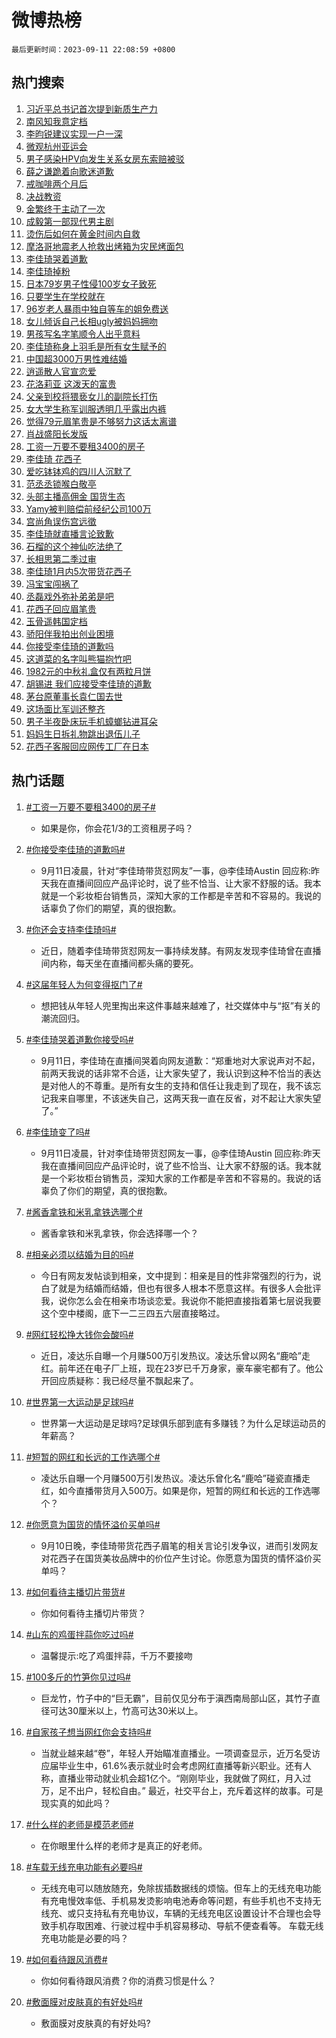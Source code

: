 # 微博热榜

`最后更新时间：2023-09-11 22:08:59 +0800`

## 热门搜索

1. [习近平总书记首次提到新质生产力](https://m.weibo.cn/search?containerid=100103type%3D1%26t%3D10%26q%3D%23%E4%B9%A0%E8%BF%91%E5%B9%B3%E6%80%BB%E4%B9%A6%E8%AE%B0%E9%A6%96%E6%AC%A1%E6%8F%90%E5%88%B0%E6%96%B0%E8%B4%A8%E7%94%9F%E4%BA%A7%E5%8A%9B%23&stream_entry_id=51&isnewpage=1&extparam=seat%3D1%26dgr%3D0%26cate%3D10103%26filter_type%3Drealtimehot%26stream_entry_id%3D51%26pos%3D0%26c_type%3D51%26display_time%3D1694441338%26pre_seqid%3D169444133886991209001)
1. [南风知我意定档](https://m.weibo.cn/search?containerid=100103type%3D1%26t%3D10%26q%3D%E5%8D%97%E9%A3%8E%E7%9F%A5%E6%88%91%E6%84%8F%E5%AE%9A%E6%A1%A3&stream_entry_id=31&isnewpage=1&extparam=seat%3D1%26cate%3D5001%26filter_type%3Drealtimehot%26stream_entry_id%3D31%26flag%3D16%26lcate%3D5001%26realpos%3D1%26dgr%3D0%26pos%3D0%26q%3D%25E5%258D%2597%25E9%25A3%258E%25E7%259F%25A5%25E6%2588%2591%25E6%2584%258F%25E5%25AE%259A%25E6%25A1%25A3%26band_rank%3D1%26c_type%3D31%26display_time%3D1694441338%26pre_seqid%3D169444133886991209001)
1. [李昀锐建议实现一户一深](https://m.weibo.cn/search?containerid=100103type%3D1%26t%3D10%26q%3D%23%E6%9D%8E%E6%98%80%E9%94%90%E5%BB%BA%E8%AE%AE%E5%AE%9E%E7%8E%B0%E4%B8%80%E6%88%B7%E4%B8%80%E6%B7%B1%23&stream_entry_id=31&isnewpage=1&extparam=seat%3D1%26cate%3D5001%26filter_type%3Drealtimehot%26stream_entry_id%3D31%26flag%3D1%26lcate%3D5001%26realpos%3D2%26dgr%3D0%26pos%3D1%26q%3D%2523%25E6%259D%258E%25E6%2598%2580%25E9%2594%2590%25E5%25BB%25BA%25E8%25AE%25AE%25E5%25AE%259E%25E7%258E%25B0%25E4%25B8%2580%25E6%2588%25B7%25E4%25B8%2580%25E6%25B7%25B1%2523%26band_rank%3D2%26c_type%3D31%26display_time%3D1694441338%26pre_seqid%3D169444133886991209001)
1. [微观杭州亚运会](https://m.weibo.cn/search?containerid=100103type%3D1%26t%3D10%26q%3D%23%E5%BE%AE%E8%A7%82%E6%9D%AD%E5%B7%9E%E4%BA%9A%E8%BF%90%E4%BC%9A%23&stream_entry_id=31&isnewpage=1&extparam=seat%3D1%26cate%3D5001%26filter_type%3Drealtimehot%26stream_entry_id%3D31%26flag%3D0%26lcate%3D5001%26realpos%3D3%26dgr%3D0%26pos%3D2%26q%3D%2523%25E5%25BE%25AE%25E8%25A7%2582%25E6%259D%25AD%25E5%25B7%259E%25E4%25BA%259A%25E8%25BF%2590%25E4%25BC%259A%2523%26band_rank%3D3%26c_type%3D31%26display_time%3D1694441338%26pre_seqid%3D169444133886991209001)
1. [男子感染HPV向发生关系女房东索赔被驳](https://m.weibo.cn/search?containerid=100103type%3D1%26t%3D10%26q%3D%23%E7%94%B7%E5%AD%90%E6%84%9F%E6%9F%93HPV%E5%90%91%E5%8F%91%E7%94%9F%E5%85%B3%E7%B3%BB%E5%A5%B3%E6%88%BF%E4%B8%9C%E7%B4%A2%E8%B5%94%E8%A2%AB%E9%A9%B3%23&stream_entry_id=31&isnewpage=1&extparam=seat%3D1%26cate%3D5001%26filter_type%3Drealtimehot%26stream_entry_id%3D31%26flag%3D1%26lcate%3D5001%26realpos%3D4%26dgr%3D0%26pos%3D3%26q%3D%2523%25E7%2594%25B7%25E5%25AD%2590%25E6%2584%259F%25E6%259F%2593HPV%25E5%2590%2591%25E5%258F%2591%25E7%2594%259F%25E5%2585%25B3%25E7%25B3%25BB%25E5%25A5%25B3%25E6%2588%25BF%25E4%25B8%259C%25E7%25B4%25A2%25E8%25B5%2594%25E8%25A2%25AB%25E9%25A9%25B3%2523%26band_rank%3D4%26c_type%3D31%26display_time%3D1694441338%26pre_seqid%3D169444133886991209001)
1. [薛之谦跪着向歌迷道歉](https://m.weibo.cn/search?containerid=100103type%3D1%26t%3D10%26q%3D%23%E8%96%9B%E4%B9%8B%E8%B0%A6%E8%B7%AA%E7%9D%80%E5%90%91%E6%AD%8C%E8%BF%B7%E9%81%93%E6%AD%89%23&stream_entry_id=31&isnewpage=1&extparam=seat%3D1%26cate%3D5001%26filter_type%3Drealtimehot%26stream_entry_id%3D31%26flag%3D0%26lcate%3D5001%26realpos%3D5%26dgr%3D0%26pos%3D4%26q%3D%2523%25E8%2596%259B%25E4%25B9%258B%25E8%25B0%25A6%25E8%25B7%25AA%25E7%259D%2580%25E5%2590%2591%25E6%25AD%258C%25E8%25BF%25B7%25E9%2581%2593%25E6%25AD%2589%2523%26band_rank%3D5%26c_type%3D31%26display_time%3D1694441338%26pre_seqid%3D169444133886991209001)
1. [戒咖啡两个月后](https://m.weibo.cn/search?containerid=100103type%3D1%26t%3D10%26q%3D%E6%88%92%E5%92%96%E5%95%A1%E4%B8%A4%E4%B8%AA%E6%9C%88%E5%90%8E&stream_entry_id=31&isnewpage=1&extparam=seat%3D1%26cate%3D5001%26filter_type%3Drealtimehot%26stream_entry_id%3D31%26flag%3D0%26lcate%3D5001%26realpos%3D6%26dgr%3D0%26pos%3D5%26q%3D%25E6%2588%2592%25E5%2592%2596%25E5%2595%25A1%25E4%25B8%25A4%25E4%25B8%25AA%25E6%259C%2588%25E5%2590%258E%26band_rank%3D6%26c_type%3D31%26display_time%3D1694441338%26pre_seqid%3D169444133886991209001)
1. [决战教资](https://m.weibo.cn/search?containerid=100103type%3D1%26t%3D10%26q%3D%23%E5%86%B3%E6%88%98%E6%95%99%E8%B5%84%23&stream_entry_id=31&isnewpage=1&extparam=seat%3D1%26adid%3D202811%26cate%3D5001%26filter_type%3Drealtimehot%26stream_entry_id%3D31%26lcate%3D5001%26dgr%3D0%26is_ad_pos%3D1%26pos%3D6%26q%3D%2523%25E5%2586%25B3%25E6%2588%2598%25E6%2595%2599%25E8%25B5%2584%2523%26band_rank%3D7%26c_type%3D31%26display_time%3D1694441338%26pre_seqid%3D169444133886991209001)
1. [金繁终于主动了一次](https://m.weibo.cn/search?containerid=100103type%3D1%26t%3D10%26q%3D%23%E9%87%91%E7%B9%81%E7%BB%88%E4%BA%8E%E4%B8%BB%E5%8A%A8%E4%BA%86%E4%B8%80%E6%AC%A1%23&stream_entry_id=31&isnewpage=1&extparam=seat%3D1%26cate%3D5001%26filter_type%3Drealtimehot%26stream_entry_id%3D31%26flag%3D1%26lcate%3D5001%26realpos%3D7%26dgr%3D0%26pos%3D7%26q%3D%2523%25E9%2587%2591%25E7%25B9%2581%25E7%25BB%2588%25E4%25BA%258E%25E4%25B8%25BB%25E5%258A%25A8%25E4%25BA%2586%25E4%25B8%2580%25E6%25AC%25A1%2523%26band_rank%3D7%26c_type%3D31%26display_time%3D1694441338%26pre_seqid%3D169444133886991209001)
1. [成毅第一部现代男主剧](https://m.weibo.cn/search?containerid=100103type%3D1%26t%3D10%26q%3D%23%E6%88%90%E6%AF%85%E7%AC%AC%E4%B8%80%E9%83%A8%E7%8E%B0%E4%BB%A3%E7%94%B7%E4%B8%BB%E5%89%A7%23&stream_entry_id=31&isnewpage=1&extparam=seat%3D1%26cate%3D5001%26filter_type%3Drealtimehot%26stream_entry_id%3D31%26flag%3D0%26lcate%3D5001%26realpos%3D8%26dgr%3D0%26pos%3D8%26q%3D%2523%25E6%2588%2590%25E6%25AF%2585%25E7%25AC%25AC%25E4%25B8%2580%25E9%2583%25A8%25E7%258E%25B0%25E4%25BB%25A3%25E7%2594%25B7%25E4%25B8%25BB%25E5%2589%25A7%2523%26band_rank%3D8%26c_type%3D31%26display_time%3D1694441338%26pre_seqid%3D169444133886991209001)
1. [烫伤后如何在黄金时间内自救](https://m.weibo.cn/search?containerid=100103type%3D1%26t%3D10%26q%3D%23%E7%83%AB%E4%BC%A4%E5%90%8E%E5%A6%82%E4%BD%95%E5%9C%A8%E9%BB%84%E9%87%91%E6%97%B6%E9%97%B4%E5%86%85%E8%87%AA%E6%95%91%23&stream_entry_id=31&isnewpage=1&extparam=seat%3D1%26cate%3D5001%26filter_type%3Drealtimehot%26stream_entry_id%3D31%26flag%3D1%26lcate%3D5001%26realpos%3D9%26dgr%3D0%26pos%3D9%26q%3D%2523%25E7%2583%25AB%25E4%25BC%25A4%25E5%2590%258E%25E5%25A6%2582%25E4%25BD%2595%25E5%259C%25A8%25E9%25BB%2584%25E9%2587%2591%25E6%2597%25B6%25E9%2597%25B4%25E5%2586%2585%25E8%2587%25AA%25E6%2595%2591%2523%26band_rank%3D9%26c_type%3D31%26display_time%3D1694441338%26pre_seqid%3D169444133886991209001)
1. [摩洛哥地震老人抢救出烤箱为灾民烤面包](https://m.weibo.cn/search?containerid=100103type%3D1%26t%3D10%26q%3D%23%E6%91%A9%E6%B4%9B%E5%93%A5%E5%9C%B0%E9%9C%87%E8%80%81%E4%BA%BA%E6%8A%A2%E6%95%91%E5%87%BA%E7%83%A4%E7%AE%B1%E4%B8%BA%E7%81%BE%E6%B0%91%E7%83%A4%E9%9D%A2%E5%8C%85%23&stream_entry_id=31&isnewpage=1&extparam=seat%3D1%26cate%3D5001%26filter_type%3Drealtimehot%26stream_entry_id%3D31%26flag%3D32768%26lcate%3D5001%26realpos%3D10%26dgr%3D0%26pos%3D10%26q%3D%2523%25E6%2591%25A9%25E6%25B4%259B%25E5%2593%25A5%25E5%259C%25B0%25E9%259C%2587%25E8%2580%2581%25E4%25BA%25BA%25E6%258A%25A2%25E6%2595%2591%25E5%2587%25BA%25E7%2583%25A4%25E7%25AE%25B1%25E4%25B8%25BA%25E7%2581%25BE%25E6%25B0%2591%25E7%2583%25A4%25E9%259D%25A2%25E5%258C%2585%2523%26band_rank%3D10%26c_type%3D31%26display_time%3D1694441338%26pre_seqid%3D169444133886991209001)
1. [李佳琦哭着道歉](https://m.weibo.cn/search?containerid=100103type%3D1%26t%3D10%26q%3D%23%E6%9D%8E%E4%BD%B3%E7%90%A6%E5%93%AD%E7%9D%80%E9%81%93%E6%AD%89%23&stream_entry_id=31&isnewpage=1&extparam=seat%3D1%26cate%3D5001%26filter_type%3Drealtimehot%26stream_entry_id%3D31%26flag%3D2%26lcate%3D5001%26realpos%3D11%26dgr%3D0%26pos%3D11%26q%3D%2523%25E6%259D%258E%25E4%25BD%25B3%25E7%2590%25A6%25E5%2593%25AD%25E7%259D%2580%25E9%2581%2593%25E6%25AD%2589%2523%26band_rank%3D11%26c_type%3D31%26display_time%3D1694441338%26pre_seqid%3D169444133886991209001)
1. [李佳琦掉粉](https://m.weibo.cn/search?containerid=100103type%3D1%26t%3D10%26q%3D%E6%9D%8E%E4%BD%B3%E7%90%A6%E6%8E%89%E7%B2%89&stream_entry_id=31&isnewpage=1&extparam=seat%3D1%26cate%3D5001%26filter_type%3Drealtimehot%26stream_entry_id%3D31%26flag%3D2%26lcate%3D5001%26realpos%3D12%26dgr%3D0%26pos%3D12%26q%3D%25E6%259D%258E%25E4%25BD%25B3%25E7%2590%25A6%25E6%258E%2589%25E7%25B2%2589%26band_rank%3D12%26c_type%3D31%26display_time%3D1694441338%26pre_seqid%3D169444133886991209001)
1. [日本79岁男子性侵100岁女子致死](https://m.weibo.cn/search?containerid=100103type%3D1%26t%3D10%26q%3D%23%E6%97%A5%E6%9C%AC79%E5%B2%81%E7%94%B7%E5%AD%90%E6%80%A7%E4%BE%B5100%E5%B2%81%E5%A5%B3%E5%AD%90%E8%87%B4%E6%AD%BB%23&stream_entry_id=31&isnewpage=1&extparam=seat%3D1%26cate%3D5001%26filter_type%3Drealtimehot%26stream_entry_id%3D31%26flag%3D0%26lcate%3D5001%26realpos%3D13%26dgr%3D0%26pos%3D13%26q%3D%2523%25E6%2597%25A5%25E6%259C%25AC79%25E5%25B2%2581%25E7%2594%25B7%25E5%25AD%2590%25E6%2580%25A7%25E4%25BE%25B5100%25E5%25B2%2581%25E5%25A5%25B3%25E5%25AD%2590%25E8%2587%25B4%25E6%25AD%25BB%2523%26band_rank%3D13%26c_type%3D31%26display_time%3D1694441338%26pre_seqid%3D169444133886991209001)
1. [只要学生在学校就在](https://m.weibo.cn/search?containerid=100103type%3D1%26t%3D10%26q%3D%23%E5%8F%AA%E8%A6%81%E5%AD%A6%E7%94%9F%E5%9C%A8%E5%AD%A6%E6%A0%A1%E5%B0%B1%E5%9C%A8%23&stream_entry_id=31&isnewpage=1&extparam=seat%3D1%26cate%3D5001%26filter_type%3Drealtimehot%26stream_entry_id%3D31%26flag%3D32768%26lcate%3D5001%26realpos%3D14%26dgr%3D0%26pos%3D14%26q%3D%2523%25E5%258F%25AA%25E8%25A6%2581%25E5%25AD%25A6%25E7%2594%259F%25E5%259C%25A8%25E5%25AD%25A6%25E6%25A0%25A1%25E5%25B0%25B1%25E5%259C%25A8%2523%26band_rank%3D14%26c_type%3D31%26display_time%3D1694441338%26pre_seqid%3D169444133886991209001)
1. [96岁老人暴雨中独自等车的姐免费送](https://m.weibo.cn/search?containerid=100103type%3D1%26t%3D10%26q%3D%2396%E5%B2%81%E8%80%81%E4%BA%BA%E6%9A%B4%E9%9B%A8%E4%B8%AD%E7%8B%AC%E8%87%AA%E7%AD%89%E8%BD%A6%E7%9A%84%E5%A7%90%E5%85%8D%E8%B4%B9%E9%80%81%23&stream_entry_id=31&isnewpage=1&extparam=seat%3D1%26adid%3D203134%26cate%3D5001%26filter_type%3Drealtimehot%26stream_entry_id%3D31%26flag%3D0%26lcate%3D5001%26realpos%3D15%26dgr%3D0%26pos%3D15%26q%3D%252396%25E5%25B2%2581%25E8%2580%2581%25E4%25BA%25BA%25E6%259A%25B4%25E9%259B%25A8%25E4%25B8%25AD%25E7%258B%25AC%25E8%2587%25AA%25E7%25AD%2589%25E8%25BD%25A6%25E7%259A%2584%25E5%25A7%2590%25E5%2585%258D%25E8%25B4%25B9%25E9%2580%2581%2523%26band_rank%3D15%26c_type%3D31%26display_time%3D1694441338%26pre_seqid%3D169444133886991209001)
1. [女儿倾诉自己长相ugly被妈妈拥吻](https://m.weibo.cn/search?containerid=100103type%3D1%26t%3D10%26q%3D%23%E5%A5%B3%E5%84%BF%E5%80%BE%E8%AF%89%E8%87%AA%E5%B7%B1%E9%95%BF%E7%9B%B8ugly%E8%A2%AB%E5%A6%88%E5%A6%88%E6%8B%A5%E5%90%BB%23&stream_entry_id=31&isnewpage=1&extparam=seat%3D1%26cate%3D5001%26filter_type%3Drealtimehot%26stream_entry_id%3D31%26flag%3D32768%26lcate%3D5001%26realpos%3D16%26dgr%3D0%26pos%3D16%26q%3D%2523%25E5%25A5%25B3%25E5%2584%25BF%25E5%2580%25BE%25E8%25AF%2589%25E8%2587%25AA%25E5%25B7%25B1%25E9%2595%25BF%25E7%259B%25B8ugly%25E8%25A2%25AB%25E5%25A6%2588%25E5%25A6%2588%25E6%258B%25A5%25E5%2590%25BB%2523%26band_rank%3D16%26c_type%3D31%26display_time%3D1694441338%26pre_seqid%3D169444133886991209001)
1. [男孩写名字笔顺令人出乎意料](https://m.weibo.cn/search?containerid=100103type%3D1%26t%3D10%26q%3D%23%E7%94%B7%E5%AD%A9%E5%86%99%E5%90%8D%E5%AD%97%E7%AC%94%E9%A1%BA%E4%BB%A4%E4%BA%BA%E5%87%BA%E4%B9%8E%E6%84%8F%E6%96%99%23&stream_entry_id=31&isnewpage=1&extparam=seat%3D1%26cate%3D5001%26filter_type%3Drealtimehot%26stream_entry_id%3D31%26flag%3D32768%26lcate%3D5001%26realpos%3D17%26dgr%3D0%26pos%3D17%26q%3D%2523%25E7%2594%25B7%25E5%25AD%25A9%25E5%2586%2599%25E5%2590%258D%25E5%25AD%2597%25E7%25AC%2594%25E9%25A1%25BA%25E4%25BB%25A4%25E4%25BA%25BA%25E5%2587%25BA%25E4%25B9%258E%25E6%2584%258F%25E6%2596%2599%2523%26band_rank%3D17%26c_type%3D31%26display_time%3D1694441338%26pre_seqid%3D169444133886991209001)
1. [李佳琦称身上羽毛是所有女生赋予的](https://m.weibo.cn/search?containerid=100103type%3D1%26t%3D10%26q%3D%23%E6%9D%8E%E4%BD%B3%E7%90%A6%E7%A7%B0%E8%BA%AB%E4%B8%8A%E7%BE%BD%E6%AF%9B%E6%98%AF%E6%89%80%E6%9C%89%E5%A5%B3%E7%94%9F%E8%B5%8B%E4%BA%88%E7%9A%84%23&stream_entry_id=31&isnewpage=1&extparam=seat%3D1%26cate%3D5001%26filter_type%3Drealtimehot%26stream_entry_id%3D31%26flag%3D1%26lcate%3D5001%26realpos%3D18%26dgr%3D0%26pos%3D18%26q%3D%2523%25E6%259D%258E%25E4%25BD%25B3%25E7%2590%25A6%25E7%25A7%25B0%25E8%25BA%25AB%25E4%25B8%258A%25E7%25BE%25BD%25E6%25AF%259B%25E6%2598%25AF%25E6%2589%2580%25E6%259C%2589%25E5%25A5%25B3%25E7%2594%259F%25E8%25B5%258B%25E4%25BA%2588%25E7%259A%2584%2523%26band_rank%3D18%26c_type%3D31%26display_time%3D1694441338%26pre_seqid%3D169444133886991209001)
1. [中国超3000万男性难结婚](https://m.weibo.cn/search?containerid=100103type%3D1%26t%3D10%26q%3D%23%E4%B8%AD%E5%9B%BD%E8%B6%853000%E4%B8%87%E7%94%B7%E6%80%A7%E9%9A%BE%E7%BB%93%E5%A9%9A%23&stream_entry_id=31&isnewpage=1&extparam=seat%3D1%26cate%3D5001%26filter_type%3Drealtimehot%26stream_entry_id%3D31%26flag%3D0%26lcate%3D5001%26realpos%3D19%26dgr%3D0%26pos%3D19%26q%3D%2523%25E4%25B8%25AD%25E5%259B%25BD%25E8%25B6%25853000%25E4%25B8%2587%25E7%2594%25B7%25E6%2580%25A7%25E9%259A%25BE%25E7%25BB%2593%25E5%25A9%259A%2523%26band_rank%3D19%26c_type%3D31%26display_time%3D1694441338%26pre_seqid%3D169444133886991209001)
1. [逍遥散人官宣恋爱](https://m.weibo.cn/search?containerid=100103type%3D1%26t%3D10%26q%3D%23%E9%80%8D%E9%81%A5%E6%95%A3%E4%BA%BA%E5%AE%98%E5%AE%A3%E6%81%8B%E7%88%B1%23&stream_entry_id=31&isnewpage=1&extparam=seat%3D1%26cate%3D5001%26filter_type%3Drealtimehot%26stream_entry_id%3D31%26flag%3D0%26lcate%3D5001%26realpos%3D20%26dgr%3D0%26pos%3D20%26q%3D%2523%25E9%2580%258D%25E9%2581%25A5%25E6%2595%25A3%25E4%25BA%25BA%25E5%25AE%2598%25E5%25AE%25A3%25E6%2581%258B%25E7%2588%25B1%2523%26band_rank%3D20%26c_type%3D31%26display_time%3D1694441338%26pre_seqid%3D169444133886991209001)
1. [花洛莉亚 这泼天的富贵](https://m.weibo.cn/search?containerid=100103type%3D1%26t%3D10%26q%3D%E8%8A%B1%E6%B4%9B%E8%8E%89%E4%BA%9A+%E8%BF%99%E6%B3%BC%E5%A4%A9%E7%9A%84%E5%AF%8C%E8%B4%B5&stream_entry_id=31&isnewpage=1&extparam=seat%3D1%26cate%3D5001%26filter_type%3Drealtimehot%26stream_entry_id%3D31%26flag%3D2%26lcate%3D5001%26realpos%3D21%26dgr%3D0%26pos%3D21%26q%3D%25E8%258A%25B1%25E6%25B4%259B%25E8%258E%2589%25E4%25BA%259A%2520%25E8%25BF%2599%25E6%25B3%25BC%25E5%25A4%25A9%25E7%259A%2584%25E5%25AF%258C%25E8%25B4%25B5%26band_rank%3D21%26c_type%3D31%26display_time%3D1694441338%26pre_seqid%3D169444133886991209001)
1. [父亲到校将猥亵女儿的副院长打伤](https://m.weibo.cn/search?containerid=100103type%3D1%26t%3D10%26q%3D%23%E7%88%B6%E4%BA%B2%E5%88%B0%E6%A0%A1%E5%B0%86%E7%8C%A5%E4%BA%B5%E5%A5%B3%E5%84%BF%E7%9A%84%E5%89%AF%E9%99%A2%E9%95%BF%E6%89%93%E4%BC%A4%23&stream_entry_id=31&isnewpage=1&extparam=seat%3D1%26cate%3D5001%26filter_type%3Drealtimehot%26stream_entry_id%3D31%26flag%3D2%26lcate%3D5001%26realpos%3D22%26dgr%3D0%26pos%3D22%26q%3D%2523%25E7%2588%25B6%25E4%25BA%25B2%25E5%2588%25B0%25E6%25A0%25A1%25E5%25B0%2586%25E7%258C%25A5%25E4%25BA%25B5%25E5%25A5%25B3%25E5%2584%25BF%25E7%259A%2584%25E5%2589%25AF%25E9%2599%25A2%25E9%2595%25BF%25E6%2589%2593%25E4%25BC%25A4%2523%26band_rank%3D22%26c_type%3D31%26display_time%3D1694441338%26pre_seqid%3D169444133886991209001)
1. [女大学生称军训服透明几乎露出内裤](https://m.weibo.cn/search?containerid=100103type%3D1%26t%3D10%26q%3D%23%E5%A5%B3%E5%A4%A7%E5%AD%A6%E7%94%9F%E7%A7%B0%E5%86%9B%E8%AE%AD%E6%9C%8D%E9%80%8F%E6%98%8E%E5%87%A0%E4%B9%8E%E9%9C%B2%E5%87%BA%E5%86%85%E8%A3%A4%23&stream_entry_id=31&isnewpage=1&extparam=seat%3D1%26cate%3D5001%26filter_type%3Drealtimehot%26stream_entry_id%3D31%26flag%3D0%26lcate%3D5001%26realpos%3D23%26dgr%3D0%26pos%3D23%26q%3D%2523%25E5%25A5%25B3%25E5%25A4%25A7%25E5%25AD%25A6%25E7%2594%259F%25E7%25A7%25B0%25E5%2586%259B%25E8%25AE%25AD%25E6%259C%258D%25E9%2580%258F%25E6%2598%258E%25E5%2587%25A0%25E4%25B9%258E%25E9%259C%25B2%25E5%2587%25BA%25E5%2586%2585%25E8%25A3%25A4%2523%26band_rank%3D23%26c_type%3D31%26display_time%3D1694441338%26pre_seqid%3D169444133886991209001)
1. [觉得79元眉笔贵是不够努力这话太离谱](https://m.weibo.cn/search?containerid=100103type%3D1%26t%3D10%26q%3D%23%E8%A7%89%E5%BE%9779%E5%85%83%E7%9C%89%E7%AC%94%E8%B4%B5%E6%98%AF%E4%B8%8D%E5%A4%9F%E5%8A%AA%E5%8A%9B%E8%BF%99%E8%AF%9D%E5%A4%AA%E7%A6%BB%E8%B0%B1%23&stream_entry_id=31&isnewpage=1&extparam=seat%3D1%26cate%3D5001%26filter_type%3Drealtimehot%26stream_entry_id%3D31%26flag%3D1%26lcate%3D5001%26realpos%3D24%26dgr%3D0%26pos%3D24%26q%3D%2523%25E8%25A7%2589%25E5%25BE%259779%25E5%2585%2583%25E7%259C%2589%25E7%25AC%2594%25E8%25B4%25B5%25E6%2598%25AF%25E4%25B8%258D%25E5%25A4%259F%25E5%258A%25AA%25E5%258A%259B%25E8%25BF%2599%25E8%25AF%259D%25E5%25A4%25AA%25E7%25A6%25BB%25E8%25B0%25B1%2523%26band_rank%3D24%26c_type%3D31%26display_time%3D1694441338%26pre_seqid%3D169444133886991209001)
1. [肖战盛阳长发版](https://m.weibo.cn/search?containerid=100103type%3D1%26t%3D10%26q%3D%23%E8%82%96%E6%88%98%E7%9B%9B%E9%98%B3%E9%95%BF%E5%8F%91%E7%89%88%23&stream_entry_id=31&isnewpage=1&extparam=seat%3D1%26cate%3D5001%26filter_type%3Drealtimehot%26stream_entry_id%3D31%26flag%3D0%26lcate%3D5001%26realpos%3D25%26dgr%3D0%26pos%3D25%26q%3D%2523%25E8%2582%2596%25E6%2588%2598%25E7%259B%259B%25E9%2598%25B3%25E9%2595%25BF%25E5%258F%2591%25E7%2589%2588%2523%26band_rank%3D25%26c_type%3D31%26display_time%3D1694441338%26pre_seqid%3D169444133886991209001)
1. [工资一万要不要租3400的房子](https://m.weibo.cn/search?containerid=100103type%3D1%26t%3D10%26q%3D%23%E5%B7%A5%E8%B5%84%E4%B8%80%E4%B8%87%E8%A6%81%E4%B8%8D%E8%A6%81%E7%A7%9F3400%E7%9A%84%E6%88%BF%E5%AD%90%23&stream_entry_id=31&isnewpage=1&extparam=seat%3D1%26cate%3D5001%26filter_type%3Drealtimehot%26stream_entry_id%3D31%26flag%3D0%26lcate%3D5001%26realpos%3D26%26dgr%3D0%26pos%3D26%26q%3D%2523%25E5%25B7%25A5%25E8%25B5%2584%25E4%25B8%2580%25E4%25B8%2587%25E8%25A6%2581%25E4%25B8%258D%25E8%25A6%2581%25E7%25A7%259F3400%25E7%259A%2584%25E6%2588%25BF%25E5%25AD%2590%2523%26band_rank%3D26%26c_type%3D31%26display_time%3D1694441338%26pre_seqid%3D169444133886991209001)
1. [李佳琦 花西子](https://m.weibo.cn/search?containerid=100103type%3D1%26t%3D10%26q%3D%E6%9D%8E%E4%BD%B3%E7%90%A6+%E8%8A%B1%E8%A5%BF%E5%AD%90&stream_entry_id=31&isnewpage=1&extparam=seat%3D1%26cate%3D5001%26filter_type%3Drealtimehot%26stream_entry_id%3D31%26flag%3D0%26lcate%3D5001%26realpos%3D27%26dgr%3D0%26pos%3D27%26q%3D%25E6%259D%258E%25E4%25BD%25B3%25E7%2590%25A6%2520%25E8%258A%25B1%25E8%25A5%25BF%25E5%25AD%2590%26band_rank%3D27%26c_type%3D31%26display_time%3D1694441338%26pre_seqid%3D169444133886991209001)
1. [爱吃钵钵鸡的四川人沉默了](https://m.weibo.cn/search?containerid=100103type%3D1%26t%3D10%26q%3D%23%E7%88%B1%E5%90%83%E9%92%B5%E9%92%B5%E9%B8%A1%E7%9A%84%E5%9B%9B%E5%B7%9D%E4%BA%BA%E6%B2%89%E9%BB%98%E4%BA%86%23&stream_entry_id=31&isnewpage=1&extparam=seat%3D1%26cate%3D5001%26filter_type%3Drealtimehot%26stream_entry_id%3D31%26flag%3D0%26lcate%3D5001%26realpos%3D28%26dgr%3D0%26pos%3D28%26q%3D%2523%25E7%2588%25B1%25E5%2590%2583%25E9%2592%25B5%25E9%2592%25B5%25E9%25B8%25A1%25E7%259A%2584%25E5%259B%259B%25E5%25B7%259D%25E4%25BA%25BA%25E6%25B2%2589%25E9%25BB%2598%25E4%25BA%2586%2523%26band_rank%3D28%26c_type%3D31%26display_time%3D1694441338%26pre_seqid%3D169444133886991209001)
1. [范丞丞锁喉白敬亭](https://m.weibo.cn/search?containerid=100103type%3D1%26t%3D10%26q%3D%23%E8%8C%83%E4%B8%9E%E4%B8%9E%E9%94%81%E5%96%89%E7%99%BD%E6%95%AC%E4%BA%AD%23&stream_entry_id=31&isnewpage=1&extparam=seat%3D1%26cate%3D5001%26filter_type%3Drealtimehot%26stream_entry_id%3D31%26flag%3D1%26lcate%3D5001%26realpos%3D29%26dgr%3D0%26pos%3D29%26q%3D%2523%25E8%258C%2583%25E4%25B8%259E%25E4%25B8%259E%25E9%2594%2581%25E5%2596%2589%25E7%2599%25BD%25E6%2595%25AC%25E4%25BA%25AD%2523%26band_rank%3D29%26c_type%3D31%26display_time%3D1694441338%26pre_seqid%3D169444133886991209001)
1. [头部主播高佣金 国货生态](https://m.weibo.cn/search?containerid=100103type%3D1%26t%3D10%26q%3D%E5%A4%B4%E9%83%A8%E4%B8%BB%E6%92%AD%E9%AB%98%E4%BD%A3%E9%87%91+%E5%9B%BD%E8%B4%A7%E7%94%9F%E6%80%81&stream_entry_id=31&isnewpage=1&extparam=seat%3D1%26cate%3D5001%26filter_type%3Drealtimehot%26stream_entry_id%3D31%26flag%3D1%26lcate%3D5001%26realpos%3D30%26dgr%3D0%26pos%3D30%26q%3D%25E5%25A4%25B4%25E9%2583%25A8%25E4%25B8%25BB%25E6%2592%25AD%25E9%25AB%2598%25E4%25BD%25A3%25E9%2587%2591%2520%25E5%259B%25BD%25E8%25B4%25A7%25E7%2594%259F%25E6%2580%2581%26band_rank%3D30%26c_type%3D31%26display_time%3D1694441338%26pre_seqid%3D169444133886991209001)
1. [Yamy被判赔偿前经纪公司100万](https://m.weibo.cn/search?containerid=100103type%3D1%26t%3D10%26q%3D%23Yamy%E8%A2%AB%E5%88%A4%E8%B5%94%E5%81%BF%E5%89%8D%E7%BB%8F%E7%BA%AA%E5%85%AC%E5%8F%B8100%E4%B8%87%23&stream_entry_id=31&isnewpage=1&extparam=seat%3D1%26cate%3D5001%26filter_type%3Drealtimehot%26stream_entry_id%3D31%26flag%3D0%26lcate%3D5001%26realpos%3D31%26dgr%3D0%26pos%3D31%26q%3D%2523Yamy%25E8%25A2%25AB%25E5%2588%25A4%25E8%25B5%2594%25E5%2581%25BF%25E5%2589%258D%25E7%25BB%258F%25E7%25BA%25AA%25E5%2585%25AC%25E5%258F%25B8100%25E4%25B8%2587%2523%26band_rank%3D31%26c_type%3D31%26display_time%3D1694441338%26pre_seqid%3D169444133886991209001)
1. [宫尚角误伤宫远徵](https://m.weibo.cn/search?containerid=100103type%3D1%26t%3D10%26q%3D%23%E5%AE%AB%E5%B0%9A%E8%A7%92%E8%AF%AF%E4%BC%A4%E5%AE%AB%E8%BF%9C%E5%BE%B5%23&stream_entry_id=31&isnewpage=1&extparam=seat%3D1%26cate%3D5001%26filter_type%3Drealtimehot%26stream_entry_id%3D31%26flag%3D0%26lcate%3D5001%26realpos%3D32%26dgr%3D0%26pos%3D32%26q%3D%2523%25E5%25AE%25AB%25E5%25B0%259A%25E8%25A7%2592%25E8%25AF%25AF%25E4%25BC%25A4%25E5%25AE%25AB%25E8%25BF%259C%25E5%25BE%25B5%2523%26band_rank%3D32%26c_type%3D31%26display_time%3D1694441338%26pre_seqid%3D169444133886991209001)
1. [李佳琦就直播言论致歉](https://m.weibo.cn/search?containerid=100103type%3D1%26t%3D10%26q%3D%23%E6%9D%8E%E4%BD%B3%E7%90%A6%E5%B0%B1%E7%9B%B4%E6%92%AD%E8%A8%80%E8%AE%BA%E8%87%B4%E6%AD%89%23&stream_entry_id=31&isnewpage=1&extparam=seat%3D1%26cate%3D5001%26filter_type%3Drealtimehot%26stream_entry_id%3D31%26flag%3D0%26lcate%3D5001%26realpos%3D33%26dgr%3D0%26pos%3D33%26q%3D%2523%25E6%259D%258E%25E4%25BD%25B3%25E7%2590%25A6%25E5%25B0%25B1%25E7%259B%25B4%25E6%2592%25AD%25E8%25A8%2580%25E8%25AE%25BA%25E8%2587%25B4%25E6%25AD%2589%2523%26band_rank%3D33%26c_type%3D31%26display_time%3D1694441338%26pre_seqid%3D169444133886991209001)
1. [石榴的这个神仙吃法绝了](https://m.weibo.cn/search?containerid=100103type%3D1%26t%3D10%26q%3D%23%E7%9F%B3%E6%A6%B4%E7%9A%84%E8%BF%99%E4%B8%AA%E7%A5%9E%E4%BB%99%E5%90%83%E6%B3%95%E7%BB%9D%E4%BA%86%23&stream_entry_id=31&isnewpage=1&extparam=seat%3D1%26cate%3D5001%26filter_type%3Drealtimehot%26stream_entry_id%3D31%26flag%3D0%26lcate%3D5001%26realpos%3D34%26dgr%3D0%26pos%3D34%26q%3D%2523%25E7%259F%25B3%25E6%25A6%25B4%25E7%259A%2584%25E8%25BF%2599%25E4%25B8%25AA%25E7%25A5%259E%25E4%25BB%2599%25E5%2590%2583%25E6%25B3%2595%25E7%25BB%259D%25E4%25BA%2586%2523%26band_rank%3D34%26c_type%3D31%26display_time%3D1694441338%26pre_seqid%3D169444133886991209001)
1. [长相思第二季过审](https://m.weibo.cn/search?containerid=100103type%3D1%26t%3D10%26q%3D%23%E9%95%BF%E7%9B%B8%E6%80%9D%E7%AC%AC%E4%BA%8C%E5%AD%A3%E8%BF%87%E5%AE%A1%23&stream_entry_id=31&isnewpage=1&extparam=seat%3D1%26cate%3D5001%26filter_type%3Drealtimehot%26stream_entry_id%3D31%26flag%3D0%26lcate%3D5001%26realpos%3D35%26dgr%3D0%26pos%3D35%26q%3D%2523%25E9%2595%25BF%25E7%259B%25B8%25E6%2580%259D%25E7%25AC%25AC%25E4%25BA%258C%25E5%25AD%25A3%25E8%25BF%2587%25E5%25AE%25A1%2523%26band_rank%3D35%26c_type%3D31%26display_time%3D1694441338%26pre_seqid%3D169444133886991209001)
1. [李佳琦1月内5次带货花西子](https://m.weibo.cn/search?containerid=100103type%3D1%26t%3D10%26q%3D%23%E6%9D%8E%E4%BD%B3%E7%90%A61%E6%9C%88%E5%86%855%E6%AC%A1%E5%B8%A6%E8%B4%A7%E8%8A%B1%E8%A5%BF%E5%AD%90%23&stream_entry_id=31&isnewpage=1&extparam=seat%3D1%26cate%3D5001%26filter_type%3Drealtimehot%26stream_entry_id%3D31%26flag%3D0%26lcate%3D5001%26realpos%3D36%26dgr%3D0%26pos%3D36%26q%3D%2523%25E6%259D%258E%25E4%25BD%25B3%25E7%2590%25A61%25E6%259C%2588%25E5%2586%25855%25E6%25AC%25A1%25E5%25B8%25A6%25E8%25B4%25A7%25E8%258A%25B1%25E8%25A5%25BF%25E5%25AD%2590%2523%26band_rank%3D36%26c_type%3D31%26display_time%3D1694441338%26pre_seqid%3D169444133886991209001)
1. [冯宝宝闯祸了](https://m.weibo.cn/search?containerid=100103type%3D1%26t%3D10%26q%3D%23%E5%86%AF%E5%AE%9D%E5%AE%9D%E9%97%AF%E7%A5%B8%E4%BA%86%23&stream_entry_id=31&isnewpage=1&extparam=seat%3D1%26cate%3D5001%26filter_type%3Drealtimehot%26stream_entry_id%3D31%26flag%3D1%26lcate%3D5001%26realpos%3D37%26dgr%3D0%26pos%3D37%26q%3D%2523%25E5%2586%25AF%25E5%25AE%259D%25E5%25AE%259D%25E9%2597%25AF%25E7%25A5%25B8%25E4%25BA%2586%2523%26band_rank%3D37%26c_type%3D31%26display_time%3D1694441338%26pre_seqid%3D169444133886991209001)
1. [丞磊戏外弥补弟弟是吧](https://m.weibo.cn/search?containerid=100103type%3D1%26t%3D10%26q%3D%23%E4%B8%9E%E7%A3%8A%E6%88%8F%E5%A4%96%E5%BC%A5%E8%A1%A5%E5%BC%9F%E5%BC%9F%E6%98%AF%E5%90%A7%23&stream_entry_id=31&isnewpage=1&extparam=seat%3D1%26cate%3D5001%26filter_type%3Drealtimehot%26stream_entry_id%3D31%26flag%3D1%26lcate%3D5001%26realpos%3D38%26dgr%3D0%26pos%3D38%26q%3D%2523%25E4%25B8%259E%25E7%25A3%258A%25E6%2588%258F%25E5%25A4%2596%25E5%25BC%25A5%25E8%25A1%25A5%25E5%25BC%259F%25E5%25BC%259F%25E6%2598%25AF%25E5%2590%25A7%2523%26band_rank%3D38%26c_type%3D31%26display_time%3D1694441338%26pre_seqid%3D169444133886991209001)
1. [花西子回应眉笔贵](https://m.weibo.cn/search?containerid=100103type%3D1%26t%3D10%26q%3D%23%E8%8A%B1%E8%A5%BF%E5%AD%90%E5%9B%9E%E5%BA%94%E7%9C%89%E7%AC%94%E8%B4%B5%23&stream_entry_id=31&isnewpage=1&extparam=seat%3D1%26cate%3D5001%26filter_type%3Drealtimehot%26stream_entry_id%3D31%26flag%3D0%26lcate%3D5001%26realpos%3D39%26dgr%3D0%26pos%3D39%26q%3D%2523%25E8%258A%25B1%25E8%25A5%25BF%25E5%25AD%2590%25E5%259B%259E%25E5%25BA%2594%25E7%259C%2589%25E7%25AC%2594%25E8%25B4%25B5%2523%26band_rank%3D39%26c_type%3D31%26display_time%3D1694441338%26pre_seqid%3D169444133886991209001)
1. [玉骨遥韩国定档](https://m.weibo.cn/search?containerid=100103type%3D1%26t%3D10%26q%3D%23%E7%8E%89%E9%AA%A8%E9%81%A5%E9%9F%A9%E5%9B%BD%E5%AE%9A%E6%A1%A3%23&stream_entry_id=31&isnewpage=1&extparam=seat%3D1%26cate%3D5001%26filter_type%3Drealtimehot%26stream_entry_id%3D31%26flag%3D0%26lcate%3D5001%26realpos%3D40%26dgr%3D0%26pos%3D40%26q%3D%2523%25E7%258E%2589%25E9%25AA%25A8%25E9%2581%25A5%25E9%259F%25A9%25E5%259B%25BD%25E5%25AE%259A%25E6%25A1%25A3%2523%26band_rank%3D40%26c_type%3D31%26display_time%3D1694441338%26pre_seqid%3D169444133886991209001)
1. [骄阳伴我拍出创业困境](https://m.weibo.cn/search?containerid=100103type%3D1%26t%3D10%26q%3D%23%E9%AA%84%E9%98%B3%E4%BC%B4%E6%88%91%E6%8B%8D%E5%87%BA%E5%88%9B%E4%B8%9A%E5%9B%B0%E5%A2%83%23&stream_entry_id=31&isnewpage=1&extparam=seat%3D1%26cate%3D5001%26filter_type%3Drealtimehot%26stream_entry_id%3D31%26flag%3D1%26lcate%3D5001%26realpos%3D41%26dgr%3D0%26pos%3D41%26q%3D%2523%25E9%25AA%2584%25E9%2598%25B3%25E4%25BC%25B4%25E6%2588%2591%25E6%258B%258D%25E5%2587%25BA%25E5%2588%259B%25E4%25B8%259A%25E5%259B%25B0%25E5%25A2%2583%2523%26band_rank%3D41%26c_type%3D31%26display_time%3D1694441338%26pre_seqid%3D169444133886991209001)
1. [你接受李佳琦的道歉吗](https://m.weibo.cn/search?containerid=100103type%3D1%26t%3D10%26q%3D%23%E4%BD%A0%E6%8E%A5%E5%8F%97%E6%9D%8E%E4%BD%B3%E7%90%A6%E7%9A%84%E9%81%93%E6%AD%89%E5%90%97%23&stream_entry_id=31&isnewpage=1&extparam=seat%3D1%26cate%3D5001%26filter_type%3Drealtimehot%26stream_entry_id%3D31%26flag%3D0%26lcate%3D5001%26realpos%3D42%26dgr%3D0%26pos%3D42%26q%3D%2523%25E4%25BD%25A0%25E6%258E%25A5%25E5%258F%2597%25E6%259D%258E%25E4%25BD%25B3%25E7%2590%25A6%25E7%259A%2584%25E9%2581%2593%25E6%25AD%2589%25E5%2590%2597%2523%26band_rank%3D42%26c_type%3D31%26display_time%3D1694441338%26pre_seqid%3D169444133886991209001)
1. [这道菜的名字叫熊猫抱竹吧](https://m.weibo.cn/search?containerid=100103type%3D1%26t%3D10%26q%3D%23%E8%BF%99%E9%81%93%E8%8F%9C%E7%9A%84%E5%90%8D%E5%AD%97%E5%8F%AB%E7%86%8A%E7%8C%AB%E6%8A%B1%E7%AB%B9%E5%90%A7%23&stream_entry_id=31&isnewpage=1&extparam=seat%3D1%26cate%3D5001%26filter_type%3Drealtimehot%26stream_entry_id%3D31%26flag%3D1%26lcate%3D5001%26realpos%3D43%26dgr%3D0%26pos%3D43%26q%3D%2523%25E8%25BF%2599%25E9%2581%2593%25E8%258F%259C%25E7%259A%2584%25E5%2590%258D%25E5%25AD%2597%25E5%258F%25AB%25E7%2586%258A%25E7%258C%25AB%25E6%258A%25B1%25E7%25AB%25B9%25E5%2590%25A7%2523%26band_rank%3D43%26c_type%3D31%26display_time%3D1694441338%26pre_seqid%3D169444133886991209001)
1. [1982元的中秋礼盒仅有两粒月饼](https://m.weibo.cn/search?containerid=100103type%3D1%26t%3D10%26q%3D%231982%E5%85%83%E7%9A%84%E4%B8%AD%E7%A7%8B%E7%A4%BC%E7%9B%92%E4%BB%85%E6%9C%89%E4%B8%A4%E7%B2%92%E6%9C%88%E9%A5%BC%23&stream_entry_id=31&isnewpage=1&extparam=seat%3D1%26cate%3D5001%26filter_type%3Drealtimehot%26stream_entry_id%3D31%26flag%3D1%26lcate%3D5001%26realpos%3D44%26dgr%3D0%26pos%3D44%26q%3D%25231982%25E5%2585%2583%25E7%259A%2584%25E4%25B8%25AD%25E7%25A7%258B%25E7%25A4%25BC%25E7%259B%2592%25E4%25BB%2585%25E6%259C%2589%25E4%25B8%25A4%25E7%25B2%2592%25E6%259C%2588%25E9%25A5%25BC%2523%26band_rank%3D44%26c_type%3D31%26display_time%3D1694441338%26pre_seqid%3D169444133886991209001)
1. [胡锡进 我们应接受李佳琦的道歉](https://m.weibo.cn/search?containerid=100103type%3D1%26t%3D10%26q%3D%E8%83%A1%E9%94%A1%E8%BF%9B+%E6%88%91%E4%BB%AC%E5%BA%94%E6%8E%A5%E5%8F%97%E6%9D%8E%E4%BD%B3%E7%90%A6%E7%9A%84%E9%81%93%E6%AD%89&stream_entry_id=31&isnewpage=1&extparam=seat%3D1%26cate%3D5001%26filter_type%3Drealtimehot%26stream_entry_id%3D31%26flag%3D0%26lcate%3D5001%26realpos%3D45%26dgr%3D0%26pos%3D45%26q%3D%25E8%2583%25A1%25E9%2594%25A1%25E8%25BF%259B%2520%25E6%2588%2591%25E4%25BB%25AC%25E5%25BA%2594%25E6%258E%25A5%25E5%258F%2597%25E6%259D%258E%25E4%25BD%25B3%25E7%2590%25A6%25E7%259A%2584%25E9%2581%2593%25E6%25AD%2589%26band_rank%3D45%26c_type%3D31%26display_time%3D1694441338%26pre_seqid%3D169444133886991209001)
1. [茅台原董事长袁仁国去世](https://m.weibo.cn/search?containerid=100103type%3D1%26t%3D10%26q%3D%23%E8%8C%85%E5%8F%B0%E5%8E%9F%E8%91%A3%E4%BA%8B%E9%95%BF%E8%A2%81%E4%BB%81%E5%9B%BD%E5%8E%BB%E4%B8%96%23&stream_entry_id=31&isnewpage=1&extparam=seat%3D1%26cate%3D5001%26filter_type%3Drealtimehot%26stream_entry_id%3D31%26flag%3D0%26lcate%3D5001%26realpos%3D46%26dgr%3D0%26pos%3D46%26q%3D%2523%25E8%258C%2585%25E5%258F%25B0%25E5%258E%259F%25E8%2591%25A3%25E4%25BA%258B%25E9%2595%25BF%25E8%25A2%2581%25E4%25BB%2581%25E5%259B%25BD%25E5%258E%25BB%25E4%25B8%2596%2523%26band_rank%3D46%26c_type%3D31%26display_time%3D1694441338%26pre_seqid%3D169444133886991209001)
1. [这场面比军训还整齐](https://m.weibo.cn/search?containerid=100103type%3D1%26t%3D10%26q%3D%23%E8%BF%99%E5%9C%BA%E9%9D%A2%E6%AF%94%E5%86%9B%E8%AE%AD%E8%BF%98%E6%95%B4%E9%BD%90%23&stream_entry_id=31&isnewpage=1&extparam=seat%3D1%26cate%3D5001%26filter_type%3Drealtimehot%26stream_entry_id%3D31%26flag%3D1%26lcate%3D5001%26realpos%3D47%26dgr%3D0%26pos%3D47%26q%3D%2523%25E8%25BF%2599%25E5%259C%25BA%25E9%259D%25A2%25E6%25AF%2594%25E5%2586%259B%25E8%25AE%25AD%25E8%25BF%2598%25E6%2595%25B4%25E9%25BD%2590%2523%26band_rank%3D47%26c_type%3D31%26display_time%3D1694441338%26pre_seqid%3D169444133886991209001)
1. [男子半夜卧床玩手机蟑螂钻进耳朵](https://m.weibo.cn/search?containerid=100103type%3D1%26t%3D10%26q%3D%23%E7%94%B7%E5%AD%90%E5%8D%8A%E5%A4%9C%E5%8D%A7%E5%BA%8A%E7%8E%A9%E6%89%8B%E6%9C%BA%E8%9F%91%E8%9E%82%E9%92%BB%E8%BF%9B%E8%80%B3%E6%9C%B5%23&stream_entry_id=31&isnewpage=1&extparam=seat%3D1%26cate%3D5001%26filter_type%3Drealtimehot%26stream_entry_id%3D31%26flag%3D1%26lcate%3D5001%26realpos%3D48%26dgr%3D0%26pos%3D48%26q%3D%2523%25E7%2594%25B7%25E5%25AD%2590%25E5%258D%258A%25E5%25A4%259C%25E5%258D%25A7%25E5%25BA%258A%25E7%258E%25A9%25E6%2589%258B%25E6%259C%25BA%25E8%259F%2591%25E8%259E%2582%25E9%2592%25BB%25E8%25BF%259B%25E8%2580%25B3%25E6%259C%25B5%2523%26band_rank%3D48%26c_type%3D31%26display_time%3D1694441338%26pre_seqid%3D169444133886991209001)
1. [妈妈生日拆礼物跳出退伍儿子](https://m.weibo.cn/search?containerid=100103type%3D1%26t%3D10%26q%3D%23%E5%A6%88%E5%A6%88%E7%94%9F%E6%97%A5%E6%8B%86%E7%A4%BC%E7%89%A9%E8%B7%B3%E5%87%BA%E9%80%80%E4%BC%8D%E5%84%BF%E5%AD%90%23&stream_entry_id=31&isnewpage=1&extparam=seat%3D1%26cate%3D5001%26filter_type%3Drealtimehot%26stream_entry_id%3D31%26flag%3D0%26lcate%3D5001%26realpos%3D49%26dgr%3D0%26pos%3D49%26q%3D%2523%25E5%25A6%2588%25E5%25A6%2588%25E7%2594%259F%25E6%2597%25A5%25E6%258B%2586%25E7%25A4%25BC%25E7%2589%25A9%25E8%25B7%25B3%25E5%2587%25BA%25E9%2580%2580%25E4%25BC%258D%25E5%2584%25BF%25E5%25AD%2590%2523%26band_rank%3D49%26c_type%3D31%26display_time%3D1694441338%26pre_seqid%3D169444133886991209001)
1. [花西子客服回应网传工厂在日本](https://m.weibo.cn/search?containerid=100103type%3D1%26t%3D10%26q%3D%23%E8%8A%B1%E8%A5%BF%E5%AD%90%E5%AE%A2%E6%9C%8D%E5%9B%9E%E5%BA%94%E7%BD%91%E4%BC%A0%E5%B7%A5%E5%8E%82%E5%9C%A8%E6%97%A5%E6%9C%AC%23&stream_entry_id=31&isnewpage=1&extparam=seat%3D1%26cate%3D5001%26filter_type%3Drealtimehot%26stream_entry_id%3D31%26flag%3D0%26lcate%3D5001%26realpos%3D50%26dgr%3D0%26pos%3D50%26q%3D%2523%25E8%258A%25B1%25E8%25A5%25BF%25E5%25AD%2590%25E5%25AE%25A2%25E6%259C%258D%25E5%259B%259E%25E5%25BA%2594%25E7%25BD%2591%25E4%25BC%25A0%25E5%25B7%25A5%25E5%258E%2582%25E5%259C%25A8%25E6%2597%25A5%25E6%259C%25AC%2523%26band_rank%3D50%26c_type%3D31%26display_time%3D1694441338%26pre_seqid%3D169444133886991209001)

## 热门话题

1. [#工资一万要不要租3400的房子#](https://m.weibo.cn/search?containerid=231522type%3D1%26t%3D10%26q%3D%23%E5%B7%A5%E8%B5%84%E4%B8%80%E4%B8%87%E8%A6%81%E4%B8%8D%E8%A6%81%E7%A7%9F3400%E7%9A%84%E6%88%BF%E5%AD%90%23&stream_entry_id=128&isnewpage=1&extparam=seat%3D1%26lcate%3D5004%26c_type%3D128%26unitid%3D1694419021815%26cate%3D5004%26dgr%3D0%26pos%3D1-0-0%26display_time%3D1694441339%26pre_seqid%3D1694441339752022659117)
    - 如果是你，你会花1/3的工资租房子吗？

1. [#你接受李佳琦的道歉吗#](https://m.weibo.cn/search?containerid=231522type%3D1%26t%3D10%26q%3D%23%E4%BD%A0%E6%8E%A5%E5%8F%97%E6%9D%8E%E4%BD%B3%E7%90%A6%E7%9A%84%E9%81%93%E6%AD%89%E5%90%97%23&stream_entry_id=128&isnewpage=1&extparam=seat%3D1%26lcate%3D5004%26c_type%3D128%26unitid%3D1694390819952%26cate%3D5004%26dgr%3D0%26pos%3D1-0-1%26display_time%3D1694441339%26pre_seqid%3D1694441339752022659117)
    - 9月11日凌晨，针对“李佳琦带货怼网友”一事，@李佳琦Austin 回应称:昨天我在直播间回应产品评论时，说了些不恰当、让大家不舒服的话。我本就是一个彩妆柜台销售员，深知大家的工作都是辛苦和不容易的。我说的话辜负了你们的期望，真的很抱歉。

1. [#你还会支持李佳琦吗#](https://m.weibo.cn/search?containerid=231522type%3D1%26t%3D10%26q%3D%23%E4%BD%A0%E8%BF%98%E4%BC%9A%E6%94%AF%E6%8C%81%E6%9D%8E%E4%BD%B3%E7%90%A6%E5%90%97%23&stream_entry_id=128&isnewpage=1&extparam=seat%3D1%26lcate%3D5004%26c_type%3D128%26unitid%3D1694422019337%26cate%3D5004%26dgr%3D0%26pos%3D1-0-2%26display_time%3D1694441339%26pre_seqid%3D1694441339752022659117)
    - 近日，随着李佳琦带货怼网友一事持续发酵。有网友发现李佳琦曾在直播间内称，每天坐在直播间都头痛的要死。

1. [#这届年轻人为何变得抠门了#](https://m.weibo.cn/search?containerid=231522type%3D1%26t%3D10%26q%3D%23%E8%BF%99%E5%B1%8A%E5%B9%B4%E8%BD%BB%E4%BA%BA%E4%B8%BA%E4%BD%95%E5%8F%98%E5%BE%97%E6%8A%A0%E9%97%A8%E4%BA%86%23&stream_entry_id=128&isnewpage=1&extparam=seat%3D1%26lcate%3D5004%26c_type%3D128%26unitid%3D1694346725465%26cate%3D5004%26dgr%3D0%26pos%3D1-0-3%26display_time%3D1694441339%26pre_seqid%3D1694441339752022659117)
    - 想把钱从年轻人兜里掏出来这件事越来越难了，社交媒体中与“抠”有关的潮流回归。

1. [#李佳琦哭着道歉你接受吗#](https://m.weibo.cn/search?containerid=231522type%3D1%26t%3D10%26q%3D%23%E6%9D%8E%E4%BD%B3%E7%90%A6%E5%93%AD%E7%9D%80%E9%81%93%E6%AD%89%E4%BD%A0%E6%8E%A5%E5%8F%97%E5%90%97%23&stream_entry_id=128&isnewpage=1&extparam=seat%3D1%26lcate%3D5004%26c_type%3D128%26unitid%3D1694437348444%26cate%3D5004%26dgr%3D0%26pos%3D1-0-4%26display_time%3D1694441339%26pre_seqid%3D1694441339752022659117)
    - 9月11日，李佳琦在直播间哭着向网友道歉：“郑重地对大家说声对不起，前两天我说的话非常不合适，让大家失望了，我认识到这种不恰当的表达是对他人的不尊重。是所有女生的支持和信任让我走到了现在，我不该忘记我来自哪里，不该迷失自己，这两天我一直在反省，对不起让大家失望了。”

1. [#李佳琦变了吗#](https://m.weibo.cn/search?containerid=231522type%3D1%26t%3D10%26q%3D%23%E6%9D%8E%E4%BD%B3%E7%90%A6%E5%8F%98%E4%BA%86%E5%90%97%23&stream_entry_id=128&isnewpage=1&extparam=seat%3D1%26lcate%3D5004%26c_type%3D128%26unitid%3D1694389616483%26cate%3D5004%26dgr%3D0%26pos%3D1-0-5%26display_time%3D1694441339%26pre_seqid%3D1694441339752022659117)
    - 9月11日凌晨，针对李佳琦带货怼网友一事，@李佳琦Austin 回应称:昨天我在直播间回应产品评论时，说了些不恰当、让大家不舒服的话。我本就是一个彩妆柜台销售员，深知大家的工作都是辛苦和不容易的。我说的话辜负了你们的期望，真的很抱歉。

1. [#酱香拿铁和米乳拿铁选哪个#](https://m.weibo.cn/search?containerid=231522type%3D1%26t%3D10%26q%3D%23%E9%85%B1%E9%A6%99%E6%8B%BF%E9%93%81%E5%92%8C%E7%B1%B3%E4%B9%B3%E6%8B%BF%E9%93%81%E9%80%89%E5%93%AA%E4%B8%AA%23&stream_entry_id=128&isnewpage=1&extparam=seat%3D1%26lcate%3D5004%26c_type%3D128%26unitid%3D1694404326027%26cate%3D5004%26dgr%3D0%26pos%3D1-0-6%26display_time%3D1694441339%26pre_seqid%3D1694441339752022659117)
    - 酱香拿铁和米乳拿铁，你会选择哪一个？

1. [#相亲必须以结婚为目的吗#](https://m.weibo.cn/search?containerid=231522type%3D1%26t%3D10%26q%3D%23%E7%9B%B8%E4%BA%B2%E5%BF%85%E9%A1%BB%E4%BB%A5%E7%BB%93%E5%A9%9A%E4%B8%BA%E7%9B%AE%E7%9A%84%E5%90%97%23&stream_entry_id=128&isnewpage=1&extparam=seat%3D1%26lcate%3D5004%26c_type%3D128%26unitid%3D1694426251850%26cate%3D5004%26dgr%3D0%26pos%3D1-0-7%26display_time%3D1694441339%26pre_seqid%3D1694441339752022659117)
    - 今日有网友发帖谈到相亲，文中提到：相亲是目的性非常强烈的行为，说白了就是为结婚而结婚，但也有很多人根本不愿意这样。有很多人会批评我，说你怎么会在相亲市场谈恋爱。我说你不能把直接指着第七层说我要这个空中楼阁，底下一二三四五六层直接略过。

1. [#网红轻松挣大钱你会酸吗#](https://m.weibo.cn/search?containerid=231522type%3D1%26t%3D10%26q%3D%23%E7%BD%91%E7%BA%A2%E8%BD%BB%E6%9D%BE%E6%8C%A3%E5%A4%A7%E9%92%B1%E4%BD%A0%E4%BC%9A%E9%85%B8%E5%90%97%23&stream_entry_id=128&isnewpage=1&extparam=seat%3D1%26lcate%3D5004%26c_type%3D128%26unitid%3D1694430460786%26cate%3D5004%26dgr%3D0%26pos%3D1-0-8%26display_time%3D1694441339%26pre_seqid%3D1694441339752022659117)
    - 近日，凌达乐自曝一个月赚500万引发热议。凌达乐曾以网名“鹿哈”走红。前年还在电子厂上班，现在23岁已千万身家，豪车豪宅都有了。他公开回应质疑称：我已经尽量不飘起来了。

1. [#世界第一大运动是足球吗#](https://m.weibo.cn/search?containerid=231522type%3D1%26t%3D10%26q%3D%23%E4%B8%96%E7%95%8C%E7%AC%AC%E4%B8%80%E5%A4%A7%E8%BF%90%E5%8A%A8%E6%98%AF%E8%B6%B3%E7%90%83%E5%90%97%23&stream_entry_id=128&isnewpage=1&extparam=seat%3D1%26lcate%3D5004%26c_type%3D128%26unitid%3D1694421738493%26cate%3D5004%26dgr%3D0%26pos%3D1-0-9%26display_time%3D1694441339%26pre_seqid%3D1694441339752022659117)
    - 世界第一大运动是足球吗?足球俱乐部到底有多赚钱？为什么足球运动员的年薪高？

1. [#短暂的网红和长远的工作选哪个#](https://m.weibo.cn/search?containerid=231522type%3D1%26t%3D10%26q%3D%23%E7%9F%AD%E6%9A%82%E7%9A%84%E7%BD%91%E7%BA%A2%E5%92%8C%E9%95%BF%E8%BF%9C%E7%9A%84%E5%B7%A5%E4%BD%9C%E9%80%89%E5%93%AA%E4%B8%AA%23&stream_entry_id=128&isnewpage=1&extparam=seat%3D1%26lcate%3D5004%26c_type%3D128%26unitid%3D1694430453542%26cate%3D5004%26dgr%3D0%26pos%3D1-0-10%26display_time%3D1694441339%26pre_seqid%3D1694441339752022659117)
    - 凌达乐自曝一个月赚500万引发热议。凌达乐曾化名“鹿哈”碰瓷直播走红，如今直播带货月入500万。如果是你，短暂的网红和长远的工作选哪个？

1. [#你愿意为国货的情怀溢价买单吗#](https://m.weibo.cn/search?containerid=231522type%3D1%26t%3D10%26q%3D%23%E4%BD%A0%E6%84%BF%E6%84%8F%E4%B8%BA%E5%9B%BD%E8%B4%A7%E7%9A%84%E6%83%85%E6%80%80%E6%BA%A2%E4%BB%B7%E4%B9%B0%E5%8D%95%E5%90%97%23&stream_entry_id=128&isnewpage=1&extparam=seat%3D1%26lcate%3D5004%26c_type%3D128%26unitid%3D1694425031743%26cate%3D5004%26dgr%3D0%26pos%3D1-0-11%26display_time%3D1694441339%26pre_seqid%3D1694441339752022659117)
    - 9月10日晚，李佳琦带货花西子眉笔的相关言论引发争议，进而引发网友对花西子在国货美妆品牌中的价位产生讨论。你愿意为国货的情怀溢价买单吗？

1. [#如何看待主播切片带货#](https://m.weibo.cn/search?containerid=231522type%3D1%26t%3D10%26q%3D%23%E5%A6%82%E4%BD%95%E7%9C%8B%E5%BE%85%E4%B8%BB%E6%92%AD%E5%88%87%E7%89%87%E5%B8%A6%E8%B4%A7%23&stream_entry_id=128&isnewpage=1&extparam=seat%3D1%26lcate%3D5004%26c_type%3D128%26unitid%3D1694439153548%26cate%3D5004%26dgr%3D0%26pos%3D1-0-12%26display_time%3D1694441339%26pre_seqid%3D1694441339752022659117)
    - 你如何看待主播切片带货？

1. [#山东的鸡蛋拌蒜你吃过吗#](https://m.weibo.cn/search?containerid=231522type%3D1%26t%3D10%26q%3D%23%E5%B1%B1%E4%B8%9C%E7%9A%84%E9%B8%A1%E8%9B%8B%E6%8B%8C%E8%92%9C%E4%BD%A0%E5%90%83%E8%BF%87%E5%90%97%23&stream_entry_id=128&isnewpage=1&extparam=seat%3D1%26lcate%3D5004%26c_type%3D128%26unitid%3D1694412120164%26cate%3D5004%26dgr%3D0%26pos%3D1-0-13%26display_time%3D1694441339%26pre_seqid%3D1694441339752022659117)
    - 温馨提示:吃了鸡蛋拌蒜，千万不要接吻

1. [#100多斤的竹笋你见过吗#](https://m.weibo.cn/search?containerid=231522type%3D1%26t%3D10%26q%3D%23100%E5%A4%9A%E6%96%A4%E7%9A%84%E7%AB%B9%E7%AC%8B%E4%BD%A0%E8%A7%81%E8%BF%87%E5%90%97%23&stream_entry_id=128&isnewpage=1&extparam=seat%3D1%26lcate%3D5004%26c_type%3D128%26unitid%3D1694426249300%26cate%3D5004%26dgr%3D0%26pos%3D1-0-14%26display_time%3D1694441339%26pre_seqid%3D1694441339752022659117)
    - 巨龙竹，竹子中的“巨无霸”，目前仅见分布于滇西南局部山区，其竹子直径可达30厘米以上，竹高可达30米以上。

1. [#自家孩子想当网红你会支持吗#](https://m.weibo.cn/search?containerid=231522type%3D1%26t%3D10%26q%3D%23%E8%87%AA%E5%AE%B6%E5%AD%A9%E5%AD%90%E6%83%B3%E5%BD%93%E7%BD%91%E7%BA%A2%E4%BD%A0%E4%BC%9A%E6%94%AF%E6%8C%81%E5%90%97%23&stream_entry_id=128&isnewpage=1&extparam=seat%3D1%26lcate%3D5004%26c_type%3D128%26unitid%3D1694436133353%26cate%3D5004%26dgr%3D0%26pos%3D1-0-15%26display_time%3D1694441339%26pre_seqid%3D1694441339752022659117)
    - 当就业越来越“卷”，年轻人开始瞄准直播业。一项调查显示，近万名受访应届毕业生中，61.6%表示就业时会考虑网红直播等新兴职业。还有人称，直播业带动就业机会超1亿个。“刚刚毕业，我就做了网红，月入过万，足不出户，轻松自由。” 最近，社交平台上，充斥着这样的故事。可是现实真的如此吗？

1. [#什么样的老师是模范老师#](https://m.weibo.cn/search?containerid=231522type%3D1%26t%3D10%26q%3D%23%E4%BB%80%E4%B9%88%E6%A0%B7%E7%9A%84%E8%80%81%E5%B8%88%E6%98%AF%E6%A8%A1%E8%8C%83%E8%80%81%E5%B8%88%23&stream_entry_id=128&isnewpage=1&extparam=seat%3D1%26lcate%3D5004%26c_type%3D128%26unitid%3D1694326916648%26cate%3D5004%26dgr%3D0%26pos%3D1-0-16%26display_time%3D1694441339%26pre_seqid%3D1694441339752022659117)
    - 在你眼里什么样的老师才是真正的好老师。

1. [#车载无线充电功能有必要吗#](https://m.weibo.cn/search?containerid=231522type%3D1%26t%3D10%26q%3D%23%E8%BD%A6%E8%BD%BD%E6%97%A0%E7%BA%BF%E5%85%85%E7%94%B5%E5%8A%9F%E8%83%BD%E6%9C%89%E5%BF%85%E8%A6%81%E5%90%97%23&stream_entry_id=128&isnewpage=1&extparam=seat%3D1%26lcate%3D5004%26c_type%3D128%26unitid%3D1694430455650%26cate%3D5004%26dgr%3D0%26pos%3D1-0-17%26display_time%3D1694441339%26pre_seqid%3D1694441339752022659117)
    - 无线充电可以随放随充，免除拔插数据线的烦恼。但车上的无线充电功能有充电慢效率低、手机易发烫影响电池寿命等问题，有些手机也不支持无线充、或只支持私有充电协议，车辆的无线充电区设置设计不合理也会导致手机存取困难、行驶过程中手机容易移动、导航不便查看等。
车载无线充电功能是必要的吗？

1. [#如何看待跟风消费#](https://m.weibo.cn/search?containerid=231522type%3D1%26t%3D10%26q%3D%23%E5%A6%82%E4%BD%95%E7%9C%8B%E5%BE%85%E8%B7%9F%E9%A3%8E%E6%B6%88%E8%B4%B9%23&stream_entry_id=128&isnewpage=1&extparam=seat%3D1%26lcate%3D5004%26c_type%3D128%26unitid%3D1694327534965%26cate%3D5004%26dgr%3D0%26pos%3D1-0-18%26display_time%3D1694441339%26pre_seqid%3D1694441339752022659117)
    - 你如何看待跟风消费？你的消费习惯是什么？

1. [#敷面膜对皮肤真的有好处吗#](https://m.weibo.cn/search?containerid=231522type%3D1%26t%3D10%26q%3D%23%E6%95%B7%E9%9D%A2%E8%86%9C%E5%AF%B9%E7%9A%AE%E8%82%A4%E7%9C%9F%E7%9A%84%E6%9C%89%E5%A5%BD%E5%A4%84%E5%90%97%23&stream_entry_id=128&isnewpage=1&extparam=seat%3D1%26lcate%3D5004%26c_type%3D128%26unitid%3D1694401328061%26cate%3D5004%26dgr%3D0%26pos%3D1-0-19%26display_time%3D1694441339%26pre_seqid%3D1694441339752022659117)
    - 敷面膜对皮肤真的有好处吗?

